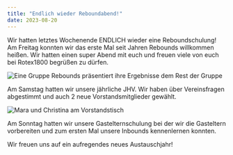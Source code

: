 ```yaml
---
title: "Endlich wieder Reboundabend!"
date: 2023-08-20
---
```


Wir hatten letztes Wochenende ENDLICH wieder eine Reboundschulung! Am Freitag konnten wir das erste Mal seit Jahren
Rebounds willkommen heißen. Wir hatten einen super Abend mit euch und freuen viele von euch bei Rotex1800 begrüßen zu
dürfen.

![Eine Gruppe Rebounds präsentiert ihre Ergebnisse dem Rest der Gruppe](/images/2023-reboundabend.jpeg)

Am Samstag hatten wir unsere jährliche JHV. Wir haben über Vereinsfragen abgestimmt und auch 2 neue Vorstandsmitglieder
gewählt.

![Mara und Christina am Vorstandstisch](/images/2023-jhv.jpeg)

Am Sonntag hatten wir unsere Gastelternschulung bei der wir die Gasteltern vorbereiten und zum ersten Mal unsere
Inbounds
kennenlernen konnten.

Wir freuen uns auf ein aufregendes neues Austauschjahr!
